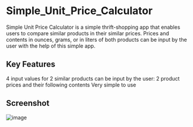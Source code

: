 # Simple_Unit_Price_Calculator
Simple Unit Price Calculator is a simple thrift-shopping app that enables users to compare similar products in their similar prices. 
Prices and contents in ounces, grams, or in liters of both products can be input by the user with the help of this simple app.

## Key Features
4 input values for 2 similar products can be input by the user: 2 product prices and their following contents
Very simple to use

## Screenshot
![image](https://user-images.githubusercontent.com/108663786/202847223-afd34f73-129f-4d6e-a96f-053790790219.png)


